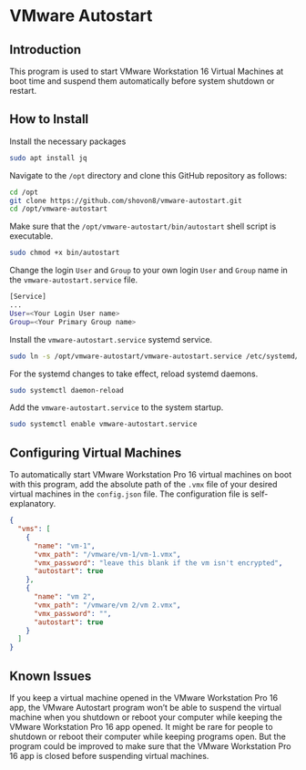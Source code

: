 # VMware Autostart

## Introduction

This program is used to start VMware Workstation 16 Virtual Machines at boot time and suspend them automatically before system shutdown or restart.

## How to Install

Install the necessary packages

```bash
sudo apt install jq
```

Navigate to the `/opt` directory and clone this GitHub repository as follows:

```bash
cd /opt
git clone https://github.com/shovon8/vmware-autostart.git
cd /opt/vmware-autostart
```

Make sure that the `/opt/vmware-autostart/bin/autostart` shell script is executable.

```bash
sudo chmod +x bin/autostart
```

Change the login `User` and `Group` to your own login `User` and `Group` name in the `vmware-autostart.service` file.

```bash
[Service]
...
User=<Your Login User name>
Group=<Your Primary Group name>
```

Install the `vmware-autostart.service` systemd service.

```bash
sudo ln -s /opt/vmware-autostart/vmware-autostart.service /etc/systemd/system/vmware-autostart.service
```

For the systemd changes to take effect, reload systemd daemons.

```bash
sudo systemctl daemon-reload
```

Add the `vmware-autostart.service` to the system startup.

```bash
sudo systemctl enable vmware-autostart.service
```

## Configuring Virtual Machines

To automatically start VMware Workstation Pro 16 virtual machines on boot with this program, add the absolute path of the `.vmx` file of your desired virtual machines in the `config.json` file. The configuration file is self-explanatory.

```json
{
  "vms": [
    {
      "name": "vm-1",
      "vmx_path": "/vmware/vm-1/vm-1.vmx",
      "vmx_password": "leave this blank if the vm isn't encrypted",
      "autostart": true
    },
    {
      "name": "vm 2",
      "vmx_path": "/vmware/vm 2/vm 2.vmx",
      "vmx_password": "",
      "autostart": true
    }
  ]
}
```

## Known Issues

If you keep a virtual machine opened in the VMware Workstation Pro 16 app, the VMware Autostart program won’t be able to suspend the virtual machine when you shutdown or reboot your computer while keeping the VMware Workstation Pro 16 app opened. It might be rare for people to shutdown or reboot their computer while keeping programs open. But the program could be improved to make sure that the VMware Workstation Pro 16 app is closed before suspending virtual machines.
